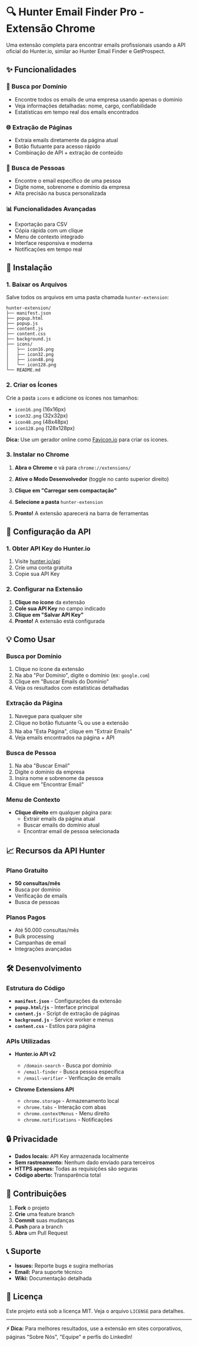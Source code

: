 # 🔍 Hunter Email Finder Pro - Extensão Chrome

Uma extensão completa para encontrar emails profissionais usando a API oficial do Hunter.io, similar ao Hunter Email Finder e GetProspect.

## ✨ Funcionalidades

### 🎯 Busca por Domínio
- Encontre todos os emails de uma empresa usando apenas o domínio
- Veja informações detalhadas: nome, cargo, confiabilidade
- Estatísticas em tempo real dos emails encontrados

### 🌐 Extração de Páginas
- Extraia emails diretamente da página atual
- Botão flutuante para acesso rápido
- Combinação de API + extração de conteúdo

### 👤 Busca de Pessoas
- Encontre o email específico de uma pessoa
- Digite nome, sobrenome e domínio da empresa
- Alta precisão na busca personalizada

### 📊 Funcionalidades Avançadas
- Exportação para CSV
- Cópia rápida com um clique
- Menu de contexto integrado
- Interface responsiva e moderna
- Notificações em tempo real

## 🚀 Instalação

### 1. Baixar os Arquivos
Salve todos os arquivos em uma pasta chamada `hunter-extension`:

```
hunter-extension/
├── manifest.json
├── popup.html
├── popup.js
├── content.js
├── content.css
├── background.js
├── icons/
│   ├── icon16.png
│   ├── icon32.png
│   ├── icon48.png
│   └── icon128.png
└── README.md
```

### 2. Criar os Ícones
Crie a pasta `icons` e adicione os ícones nos tamanhos:
- `icon16.png` (16x16px)
- `icon32.png` (32x32px) 
- `icon48.png` (48x48px)
- `icon128.png` (128x128px)

**Dica:** Use um gerador online como [Favicon.io](https://favicon.io/) para criar os ícones.

### 3. Instalar no Chrome

1. **Abra o Chrome** e vá para `chrome://extensions/`

2. **Ative o Modo Desenvolvedor** (toggle no canto superior direito)

3. **Clique em "Carregar sem compactação"**

4. **Selecione a pasta** `hunter-extension`

5. **Pronto!** A extensão aparecerá na barra de ferramentas

## 🔑 Configuração da API

### 1. Obter API Key do Hunter.io

1. Visite [hunter.io/api](https://hunter.io/api)
2. Crie uma conta gratuita
3. Copie sua API Key

### 2. Configurar na Extensão

1. **Clique no ícone** da extensão
2. **Cole sua API Key** no campo indicado
3. **Clique em "Salvar API Key"**
4. **Pronto!** A extensão está configurada

## 💡 Como Usar

### Busca por Domínio
1. Clique no ícone da extensão
2. Na aba "Por Domínio", digite o domínio (ex: `google.com`)
3. Clique em "Buscar Emails do Domínio"
4. Veja os resultados com estatísticas detalhadas

### Extração da Página
1. Navegue para qualquer site
2. Clique no botão flutuante 🔍 ou use a extensão
3. Na aba "Esta Página", clique em "Extrair Emails"
4. Veja emails encontrados na página + API

### Busca de Pessoa
1. Na aba "Buscar Email"
2. Digite o domínio da empresa
3. Insira nome e sobrenome da pessoa
4. Clique em "Encontrar Email"

### Menu de Contexto
- **Clique direito** em qualquer página para:
  - Extrair emails da página atual
  - Buscar emails do domínio atual
  - Encontrar email de pessoa selecionada

## 📈 Recursos da API Hunter

### Plano Gratuito
- **50 consultas/mês**
- Busca por domínio
- Verificação de emails
- Busca de pessoas

### Planos Pagos
- Até 50.000 consultas/mês
- Bulk processing
- Campanhas de email
- Integrações avançadas

## 🛠️ Desenvolvimento

### Estrutura do Código

- **`manifest.json`** - Configurações da extensão
- **`popup.html/js`** - Interface principal
- **`content.js`** - Script de extração de páginas
- **`background.js`** - Service worker e menus
- **`content.css`** - Estilos para página

### APIs Utilizadas

- **Hunter.io API v2**
  - `/domain-search` - Busca por domínio
  - `/email-finder` - Busca pessoa específica
  - `/email-verifier` - Verificação de emails

- **Chrome Extensions API**
  - `chrome.storage` - Armazenamento local
  - `chrome.tabs` - Interação com abas
  - `chrome.contextMenus` - Menu direito
  - `chrome.notifications` - Notificações

## 🔒 Privacidade

- **Dados locais:** API Key armazenada localmente
- **Sem rastreamento:** Nenhum dado enviado para terceiros
- **HTTPS apenas:** Todas as requisições são seguras
- **Código aberto:** Transparência total

## 🤝 Contribuições

1. **Fork** o projeto
2. **Crie** uma feature branch
3. **Commit** suas mudanças
4. **Push** para a branch
5. **Abra** um Pull Request

## 📞 Suporte

- **Issues:** Reporte bugs e sugira melhorias
- **Email:** Para suporte técnico
- **Wiki:** Documentação detalhada

## 📄 Licença

Este projeto está sob a licença MIT. Veja o arquivo `LICENSE` para detalhes.

---

**⚡ Dica:** Para melhores resultados, use a extensão em sites corporativos, páginas "Sobre Nós", "Equipe" e perfis do LinkedIn!